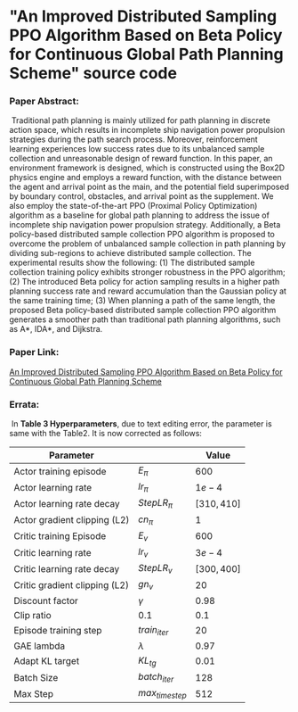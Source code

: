 # "An Improved Distributed Sampling PPO Algorithm Based on Beta Policy for Continuous Global Path Planning Scheme" source code

### Paper Abstract:

​	Traditional path planning is mainly utilized for path planning in discrete action space, which results in incomplete ship navigation power propulsion strategies during the path search process. Moreover, reinforcement learning experiences low success rates due to its unbalanced sample collection and unreasonable design of reward function. In this paper, an environment framework is designed, which is constructed using the Box2D physics engine and employs a reward function, with the distance between the agent and arrival point as the main, and the potential field superimposed by boundary control, obstacles, and arrival point as the supplement. We also employ the state-of-the-art PPO (Proximal Policy Optimization) algorithm as a baseline for global path planning to address the issue of incomplete ship navigation power propulsion strategy. Additionally, a Beta policy-based distributed sample collection PPO algorithm is proposed to overcome the problem of unbalanced sample collection in path planning by dividing sub-regions to achieve distributed sample collection. The experimental results show the following: (1) The distributed sample collection training policy exhibits stronger robustness in the PPO algorithm; (2) The introduced Beta policy for action sampling results in a higher path planning success rate and reward accumulation than the Gaussian policy at the same training time; (3) When planning a path of the same length, the proposed Beta policy-based distributed sample collection PPO algorithm generates a smoother path than traditional path planning algorithms, such as A*, IDA*, and Dijkstra.

### Paper Link: 

[An Improved Distributed Sampling PPO Algorithm Based on Beta Policy for Continuous Global Path Planning Scheme](https://www.mdpi.com/1424-8220/23/13/6101#metrics)

### Errata:

​	In **Table 3 Hyperparameters**, due to text editing error, the parameter is same with the Table2. It is now corrected as follows:

| Parameter                     |                  | Value       |
| ----------------------------- | ---------------- | ----------- |
| Actor training episode        | $E_{\pi}$        | $600$       |
| Actor learning rate           | $lr_\pi$         | $1e-4$      |
| Actor learning rate decay     | $Step{LR}_\pi$   | $[310,410]$ |
| Actor gradient clipping (L2)  | $cn_\pi$         | $1$         |
| Critic training Episode       | $E_v$            | $600$       |
| Critic learning rate          | $lr_v$           | $3e-4$      |
| Critic learning rate decay    | $Step{LR}_v$     | $[300,400]$ |
| Critic gradient clipping (L2) | $gn_v$           | $20$        |
| Discount factor               | $\gamma$         | $0.98$      |
| Clip ratio                    | $0.1$            | $0.1$       |
| Episode training step         | $train_{iter}$   | $20$        |
| GAE lambda                    | $\lambda$        | $0.97$      |
| Adapt KL target               | $KL_{tg}$        | $0.01$      |
| Batch Size                    | $batch_{iter}$   | $128$       |
| Max Step                      | $max_{timestep}$ | $512$       |


